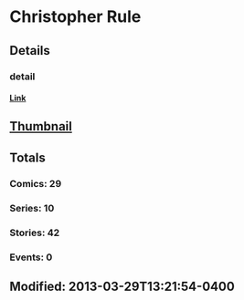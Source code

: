 # Christopher  Rule 
## Details
### detail
#### [Link](http://marvel.com/comics/creators/1532/christopher_rule?utm_campaign=apiRef&utm_source=225578a89fc76f3d20fbffda5d17a88d)
## [Thumbnail](http://i.annihil.us/u/prod/marvel/i/mg/9/30/4bc374a671f2d.jpg)
## Totals
### Comics: 29
### Series: 10
### Stories: 42
### Events: 0
## Modified: 2013-03-29T13:21:54-0400